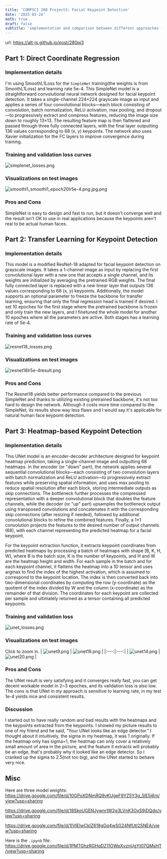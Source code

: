 ```yaml
---
title: 'COMPSCI 280 Project3: Facial Keypoint Detection'
date: '2025-03-24'
math: true
draft: false
subtitle: 'implementation and comparison between different approaches for facial keypoint detection, ranging from direct coordinate regression to heatmap-based detection methods'
---
```


url: https://alt-js.github.io/post/280pj3

## Part 1: Direct Coordinate Regression
### Implementation details
I'm using SmoothL1Loss for the `SimpleNet` training(the weights is from SmoothL1Loss) and learning rate 5e-4. This SimpleNet model is a straightforward convolutional neural network designed for facial keypoint detection. It takes a single-channel 224×224 grayscale image as input and applies a series of four convolutional blocks—each block consisting of convolution, batch normalization, ReLU activation, max pooling, and dropout—to progressively extract and compress features, reducing the image size down to roughly 13×13. The resulting feature map is then flattened and passed through three fully connected layers, with the final layer outputting 136 values corresponding to 68 (x, y) keypoints. The network also uses Xavier initialization for the FC layers to improve convergence during training.

### Training and validation loss curves
![simplenet_losses.png](https://s2.loli.net/2025/04/08/K1vQBlsoh52maUi.png)

### Visualizations on test images
![smoothl1_smoothl1_epoch20lr5e-4.png.jpg.png](https://s2.loli.net/2025/04/08/pGUVMcb8WazNLRO.png)

### Pros and Cons
SimpleNet is easy to design and fast to run, but it doesn't converge well and the result isn't OK to use in real applications because the keypoints aren't real to be actual human faces.

## Part 2: Transfer Learning for Keypoint Detection
### Implementation details
This model is a modified ResNet-18 adapted for facial keypoint detection on grayscale images. It takes a 1-channel image as input by replacing the first convolutional layer with a new one that accepts a single channel, and its weights are initialized by averaging the pretrained RGB weights. The final fully connected layer is replaced with a new linear layer that outputs 136 values corresponding to 68 (x, y) keypoints. Additionally, the model supports an optional parameter to freeze the backbone for transfer learning, ensuring that only the final regression head is trained if desired. I set 10 epoches for the first stage where the pretrained backbone is frozen and only train the new layers, and I finetuned the whole model for another 10 epoches where all the parameters are active. Both stages has a learning rate of 5e-4.

### Training and validation loss curves
![resnet18_losses.png](https://s2.loli.net/2025/04/08/2LhuxcdXrBVPQ6z.png)

### Visualizations on test images
![resnet18lr5e-4result.png](https://s2.loli.net/2025/04/08/lZWFai5UfYvue6X.png)

### Pros and Cons
The Resnet18 yields better performance compared to the previous SimpleNet and thanks to utilizing existing pretrained backbone, it's not too hard to design the network. Although it costs more time compared to the SimpleNet, its results show way less flaws and I would say it's applicable for natural human face keypoint detection.

## Part 3: Heatmap-based Keypoint Detection
### Implementation details
This UNet model is an encoder-decoder architecture designed for keypoint heatmap prediction, taking a single-channel image and outputting 68 heatmaps. In the encoder (or "down" part), the network applies several sequential convolutional blocks—each consisting of two convolution layers with batch normalization and ReLU activation—to progressively extract features while preserving spatial information, and uses max pooling to reduce spatial resolution after each block, storing intermediate outputs as skip connections. The bottleneck further processes the compressed representation with a deeper convolutional block that doubles the feature channels, while the decoder (or "up" part) upsamples the bottleneck output using transposed convolutions and concatenates it with the corresponding skip connections (after resizing if needed), followed by additional convolutional blocks to refine the combined features. Finally, a 1×1 convolution projects the features to the desired number of output channels (68), with each channel representing the predicted heatmap for a facial keypoint.

For the keypoint extraction function, it extracts keypoint coordinates from predicted heatmaps by processing a batch of heatmaps with shape [B, K, H, W], where B is the batch size, K is the number of keypoints, and H and W are the heatmap height and width. For each sample in the batch and for each keypoint channel, it flattens the heatmap into a 1D tensor and uses argmax to find the index of the highest activation, which is assumed to correspond to the keypoint location. The index is then converted back into two-dimensional coordinates by computing the row (y-coordinate) as the quotient of the index divided by W and the column (x-coordinate) as the remainder of that division. The coordinates for each keypoint are collected per sample and ultimately returned as a tensor containing all predicted keypoints.

### Training and validation loss
![unet_losses.png](https://s2.loli.net/2025/04/08/d79SocqibMyhERX.png)

### Visualizations on test images
Click to zoom in.
| ![unet9.png](https://s2.loli.net/2025/04/08/pTgfLisr3oGyCmO.png) | ![unet19.png](https://s2.loli.net/2025/04/08/Us8xBlbumpzjeVc.png) |
|:---:|:---:|
| ![unet14.png](https://s2.loli.net/2025/04/08/OarnzLF3c5IE41V.png) | ![unet20.png](https://s2.loli.net/2025/04/08/1yu8ftV53hBjmEG.png) |

### Pros and Cons
The UNet result is very satisfying and it converges really fast, you can get decent workable model in 2~3 epoches, and its validation loss is also low. The cons is that UNet in my approach is sensitive to learning rate, in my test 1e-4 yields nice and consistent results.

### Discussion
I started out to have really random and bad results with the heatmaps and the keypoints extracted from the keypoints. I showed my picture results to one of my friend and he said, "Your UNet looks like an edge detector." I thought about it intuitively, the sigma in my heatmap, it was 1 originally. If the heatmap only has sigma=1, the heatmap can only cover a relatively small amount of area in the picture, and the feature it extracts will probably be an edge, that's probably why it looked like an edge detector. So I cranked up the sigma to 2.5(not too big), and the UNet started to behave very nice.

## Misc
Here are three model weights:
https://drive.google.com/file/d/10GPoXDNmRQ9vKUgeF9YZ5Y3g_5lE5i6m/view?usp=sharing

https://drive.google.com/file/d/18SkoUGENJywnrIW2g3LVnK3OxS9jDQdo/view?usp=sharing

https://drive.google.com/file/d/1IVIEIwCkIZ618gGq4wSG24NfUtl2SNEA/view?usp=sharing

Here is the `.ipynb` file:
https://drive.google.com/file/d/1PMTGhzRGHqDZ11OWpXvznUgYt07QMsHT/view?usp=sharing